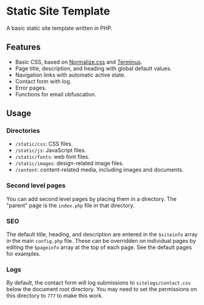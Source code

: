# Static Site Template #

A basic static site template written in PHP.

## Features ##

*   Basic CSS, based on [Normalize.css](http://necolas.github.io/normalize.css/) and [Terminus](https://github.com/castlegateit/terminus).
*   Page title, description, and heading with global default values.
*   Navigation links with automatic active state.
*   Contact form with log.
*   Error pages.
*   Functions for email obfuscation.

## Usage ##

### Directories ###

*   `/static/css`: CSS files.
*   `/static/js`: JavaScript files.
*   `/static/fonts`: web font files.
*   `/static/images`: design-related image files.
*   `/content`: content-related media, including images and documents.

### Second level pages ###

You can add second level pages by placing them in a directory. The "parent" page is the `index.php` file in that directory.

### SEO ###

The default title, heading, and description are entered in the `$siteinfo` array in the main `config.php` file. These can be overridden on individual pages by editing the `$pageinfo` array at the top of each page. See the default pages for examples.

### Logs ###

By default, the contact form will log submissions to `sitelogs/contact.csv` below the document root directory. You may need to set the permissions on this directory to `777` to make this work.
